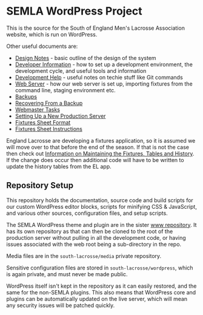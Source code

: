 # SEMLA WordPress Project

This is the source for the South of England Men's Lacrosse Association website, which is run on WordPress.

Other useful documents are:

* [Design Notes](docs/design-notes.md) - basic outline of the design of the system
* [Developer Information](docs/developer-info.md) - how to set up a development environment, the development cycle, and useful tools and information
* [Development Help](docs/development-help.md) - useful notes on techie stuff like Git commands
* [Web Server](docs/web-server.md) - how our web server is set up, importing fixtures from the command line, staging environment etc.
* [Backups](docs/backups.md)
* [Recovering From a Backup](docs/recovery.md)
* [Webmaster Tasks](docs/webmaster-tasks.md)
* [Setting Up a New Production Server](docs/setting-up-server.md)
* [Fixtures Sheet Format](docs/fixtures-sheet-format.md)
* [Fixtures Sheet Instructions](docs/fixtures-sheet.md)

England Lacrosse are developing a fixtures application, so it is assumed we will move over to that before the end of the season. If that is not the case then check out [Information on Maintaining the Fixtures, Tables and History](docs/fixtures-tables-history.md). If the change does occur then additional code will have to be written to update the history tables from the EL app.

## Repository Setup

This repository holds the documentation, source code and build scripts for our custom WordPress editor blocks, scripts for minifying CSS & JavaScript, and various other sources, configuration files, and setup scripts.

The SEMLA WordPress theme and plugin are in the sister [www repository](https://github.com/south-lacrosse/www). It has its own repository as that can then be cloned to the root of the production server without pulling in all the development code, or having issues associated with the web root being a sub-directory in the repo.

Media files are in the `south-lacrosse/media` private repository.

Sensitive configuration files are stored in `south-lacrosse/wordpress`, which is again private, and must never be made public.

WordPress itself isn't kept in the repository as it can easily restored, and the same for the non-SEMLA plugins. This also means that WordPress core and plugins can be automatically updated on the live server, which will mean any security issues will be patched quickly.
